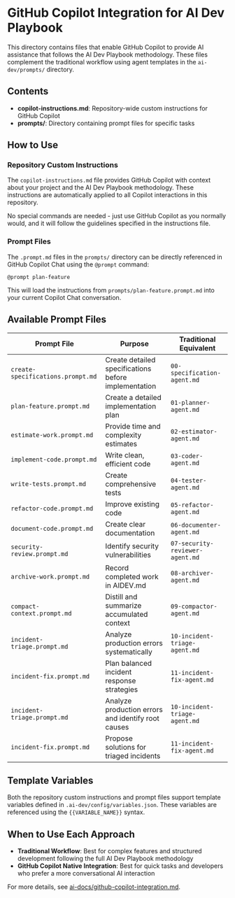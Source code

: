 # GitHub Copilot Integration for AI Dev Playbook

This directory contains files that enable GitHub Copilot to provide AI assistance that follows the AI Dev Playbook methodology. These files complement the traditional workflow using agent templates in the `ai-dev/prompts/` directory.

## Contents

- **copilot-instructions.md**: Repository-wide custom instructions for GitHub Copilot
- **prompts/**: Directory containing prompt files for specific tasks

## How to Use

### Repository Custom Instructions

The `copilot-instructions.md` file provides GitHub Copilot with context about your project and the AI Dev Playbook methodology. These instructions are automatically applied to all Copilot interactions in this repository.

No special commands are needed - just use GitHub Copilot as you normally would, and it will follow the guidelines specified in the instructions file.

### Prompt Files

The `.prompt.md` files in the `prompts/` directory can be directly referenced in GitHub Copilot Chat using the `@prompt` command:

```
@prompt plan-feature
```

This will load the instructions from `prompts/plan-feature.prompt.md` into your current Copilot Chat conversation.

## Available Prompt Files

| Prompt File | Purpose | Traditional Equivalent |
|-------------|---------|------------------------|
| `create-specifications.prompt.md` | Create detailed specifications before implementation | `00-specification-agent.md` |
| `plan-feature.prompt.md` | Create a detailed implementation plan | `01-planner-agent.md` |
| `estimate-work.prompt.md` | Provide time and complexity estimates | `02-estimator-agent.md` |
| `implement-code.prompt.md` | Write clean, efficient code | `03-coder-agent.md` |
| `write-tests.prompt.md` | Create comprehensive tests | `04-tester-agent.md` |
| `refactor-code.prompt.md` | Improve existing code | `05-refactor-agent.md` |
| `document-code.prompt.md` | Create clear documentation | `06-documenter-agent.md` |
| `security-review.prompt.md` | Identify security vulnerabilities | `07-security-reviewer-agent.md` |
| `archive-work.prompt.md` | Record completed work in AIDEV.md | `08-archiver-agent.md` |
| `compact-context.prompt.md` | Distill and summarize accumulated context | `09-compactor-agent.md` |
| `incident-triage.prompt.md` | Analyze production errors systematically | `10-incident-triage-agent.md` |
| `incident-fix.prompt.md` | Plan balanced incident response strategies | `11-incident-fix-agent.md` |
| `incident-triage.prompt.md` | Analyze production errors and identify root causes | `10-incident-triage-agent.md` |
| `incident-fix.prompt.md` | Propose solutions for triaged incidents | `11-incident-fix-agent.md` |

## Template Variables

Both the repository custom instructions and prompt files support template variables defined in `.ai-dev/config/variables.json`. These variables are referenced using the `{{VARIABLE_NAME}}` syntax.

## When to Use Each Approach

- **Traditional Workflow**: Best for complex features and structured development following the full AI Dev Playbook methodology
- **GitHub Copilot Native Integration**: Best for quick tasks and developers who prefer a more conversational AI interaction

For more details, see [ai-docs/github-copilot-integration.md](../ai-docs/github-copilot-integration.md).
